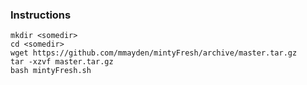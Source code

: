 
### Instructions

```
mkdir <somedir>
cd <somedir>
wget https://github.com/mmayden/mintyFresh/archive/master.tar.gz
tar -xzvf master.tar.gz
bash mintyFresh.sh
```
